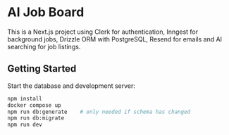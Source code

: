 # AI Job Board

This is a Next.js project using Clerk for authentication, Inngest for background jobs, Drizzle ORM with PostgreSQL, Resend for emails and AI searching for job listings.

## Getting Started

Start the database and development server:

```bash
npm install
docker compose up
npm run db:generate    # only needed if schema has changed
npm run db:migrate
npm run dev
```
